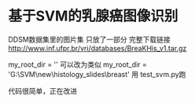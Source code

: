 # 基于SVM的乳腺癌图像识别
DDSM数据集里的图片集 只放了一部分
完整下载链接 http://www.inf.ufpr.br/vri/databases/BreaKHis_v1.tar.gz


my_root_dir = ''  可以改为类似 my_root_dir = 'G:\\SVM\\new\\histology_slides\\breast' 用 test_svm.py跑


代码很简单，正在改进
